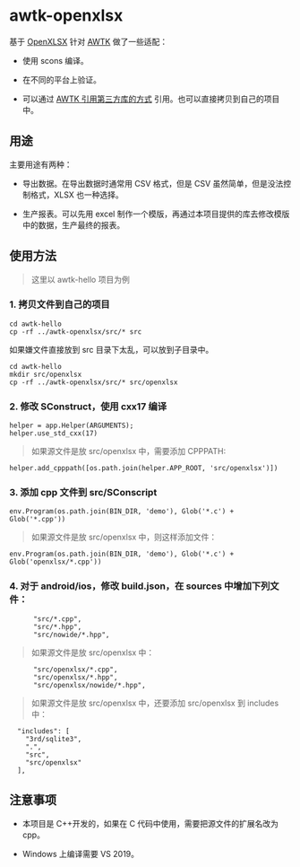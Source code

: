 # awtk-openxlsx

基于 [OpenXLSX](https://github.com/troldal/OpenXLSX) 针对 [AWTK](https://github.com/zlgopen/awtk) 做了一些适配：

* 使用 scons 编译。

* 在不同的平台上验证。

* 可以通过 [AWTK 引用第三方库的方式](https://github.com/zlgopen/awtk/blob/master/docs/how_to_use_3rd_libs.md) 引用。也可以直接拷贝到自己的项目中。

## 用途

主要用途有两种：

* 导出数据。在导出数据时通常用 CSV 格式，但是 CSV 虽然简单，但是没法控制格式，XLSX 也一种选择。

* 生产报表。可以先用 excel 制作一个模版，再通过本项目提供的库去修改模版中的数据，生产最终的报表。

## 使用方法

> 这里以 awtk-hello 项目为例

### 1. 拷贝文件到自己的项目

```
cd awtk-hello
cp -rf ../awtk-openxlsx/src/* src
```

如果嫌文件直接放到 src 目录下太乱，可以放到子目录中。

```
cd awtk-hello
mkdir src/openxlsx
cp -rf ../awtk-openxlsx/src/* src/openxlsx
```

### 2. 修改 SConstruct，使用 cxx17 编译

```
helper = app.Helper(ARGUMENTS);
helper.use_std_cxx(17)
```

> 如果源文件是放 src/openxlsx 中，需要添加 CPPPATH:

```
helper.add_cpppath([os.path.join(helper.APP_ROOT, 'src/openxlsx')])
```

### 3. 添加 cpp 文件到 src/SConscript

```
env.Program(os.path.join(BIN_DIR, 'demo'), Glob('*.c') + Glob('*.cpp'))
```

> 如果源文件是放 src/openxlsx 中，则这样添加文件：

```
env.Program(os.path.join(BIN_DIR, 'demo'), Glob('*.c') + Glob('openxlsx/*.cpp'))
```

### 4. 对于 android/ios，修改 build.json，在 sources 中增加下列文件：

```
      "src/*.cpp",
      "src/*.hpp",
      "src/nowide/*.hpp",
```

> 如果源文件是放 src/openxlsx 中：

```
      "src/openxlsx/*.cpp",
      "src/openxlsx/*.hpp",
      "src/openxlsx/nowide/*.hpp",
```

> 如果源文件是放 src/openxlsx 中，还要添加 src/openxlsx 到 includes 中：

```
  "includes": [
    "3rd/sqlite3",
    ".",
    "src",
    "src/openxlsx"
  ],
```

## 注意事项

* 本项目是 C++开发的，如果在 C 代码中使用，需要把源文件的扩展名改为 cpp。

* Windows 上编译需要 VS 2019。
